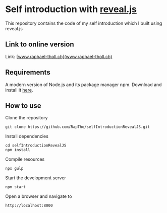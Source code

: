 # Self introduction with [reveal.js](https://revealjs.com/)

This repository contains the code of my self introduction which I built using reveal.js

## Link to online version

Link: [www.raphael-tholl.ch](www.raphael-tholl.ch)

## Requirements

A modern version of Node.js and its package manager npm. Download and install it [here](https://nodejs.org/en/download/).

## How to use

Clone the repository

```
git clone https://github.com/RapTho/selfIntroductionRevealJS.git
```

Install dependencies

```
cd selfIntroductionRevealJS
npm install
```

Compile resources

```
npx gulp
```

Start the development server

```
npm start
```

Open a browser and navigate to

```
http://localhost:8000
```

